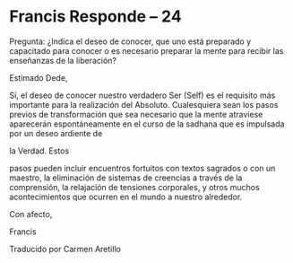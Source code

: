 # Francis Responde – 24

Pregunta: ¿Indica el deseo de conocer, que uno está preparado y capacitado para conocer o es necesario preparar la mente para recibir las enseñanzas de la liberación?

Estimado Dede,

Sí, el deseo de conocer nuestro verdadero Ser (Self) es el requisito más importante para la realización del Absoluto. Cualesquiera sean los pasos previos de transformación que sea necesario que la mente atraviese aparecerán espontáneamente en el curso de la sadhana que es impulsada por un deseo ardiente de 

la Verdad. Estos

 pasos pueden incluir encuentros fortuitos con textos sagrados o con un maestro, la eliminación de sistemas de creencias a través de la comprensión, la relajación de tensiones corporales, y otros muchos acontecimientos que ocurren en el mundo a nuestro alrededor.

Con afecto,

Francis

Traducido por Carmen Aretillo

